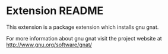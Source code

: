 # Extension README

This extension is a package extension which installs gnu gnat.

For more information about gnu gnat visit the project website at
http://www.gnu.org/software/gnat/

